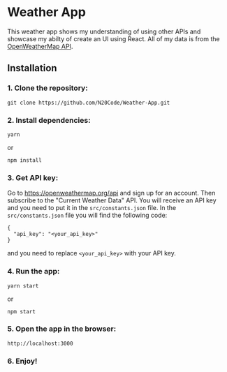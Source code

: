 # Weather App

This weather app shows my understanding of using other APIs and showcase my abilty of create an UI using React. All of my data is from the [OpenWeatherMap API](https://openweathermap.org/).

## Installation

### 1. Clone the repository:

```
git clone https://github.com/N20Code/Weather-App.git
```

### 2. Install dependencies:

```
yarn
```

or

```
npm install
```

### 3. Get API key:

Go to https://openweathermap.org/api and sign up for an account. Then subscribe to the "Current Weather Data" API. You will receive an API key and you need to put it in the `src/constants.json` file.
In the `src/constants.json` file you will find the following code:

```
{
  "api_key": "<your_api_key>"
}
```

and you need to replace `<your_api_key>` with your API key.

### 4. Run the app:

```
yarn start
```

or

```
npm start
```

### 5. Open the app in the browser:

```
http://localhost:3000
```

### 6. Enjoy!
